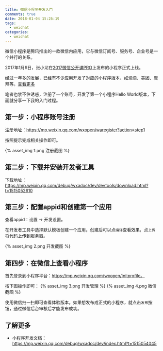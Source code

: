 ```yaml
---
title: 微信小程序开发入门
comments: true
date: 2018-01-04 15:26:19
tags:
  - weichat
categories:
  - weichat
---
```


微信小程序是腾讯推出的一款微信内应用，它与微信订阅号、服务号、企业号是一个并行的关系。

2017年1月9日，张小龙在[2017微信公开课PRO][1]上发布的小程序正式上线。

经过一年多的发展，已经有不少应用开发了对应的小程序版本，如滴滴、美团、摩拜等。[查看更多][2]

笔者也禁不住诱惑，注册了一个账号，开发了第一个小程序Hello World版本，下面就分享一下我的入门过程。

<!-- more -->

## 第一步：小程序账号注册

注册地址：https://mp.weixin.qq.com/wxopen/waregister?action=step1

按照提示完成相关操作即可。

{% asset_img 1.png 注册截图 %}

## 第二步：下载并安装开发者工具

下载地址：https://mp.weixin.qq.com/debug/wxadoc/dev/devtools/download.html?t=1515052610

## 第三步：配置appid和创建第一个应用

查看appid：设置 -> 开发设置。

在开发者工具中选择默认模板创建一个应用，创建后可以点`编译`查看效果，点`上传`将代码上传到服务器。

{% asset_img 2.png 开发截图 %}

## 第四步：在微信上查看小程序

首先登录到小程序平台：https://mp.weixin.qq.com/wxopen/initprofile。

按下图操作即可：
{% asset_img 3.png 开发管理 %}
{% asset_img 4.png 微信截图 %}

使用微信扫一扫即可查看体验版本，如果想发布成正式的小程序，就点击`发布`按钮，通过微信后台审核后才能发布成功。

## 了解更多
* 小程序开发文档：https://mp.weixin.qq.com/debug/wxadoc/dev/index.html?t=1515054045



[1]:http://daxue.qq.com/content/content/id/3073
[2]:http://download.pchome.net/miniapp/
